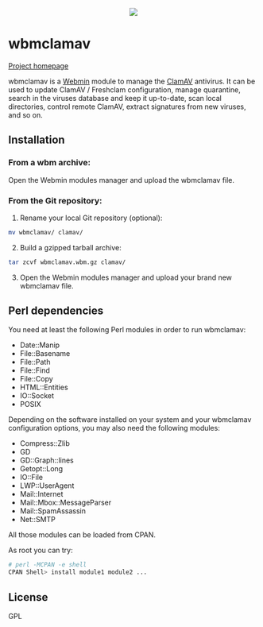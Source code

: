 <p align="center"><img src="https://wbmclamav.esaracco.fr/images/wbmclamav.png"/></p>

# wbmclamav

[Project homepage](https://wbmclamav.esaracco.fr)

wbmclamav is a [Webmin](http://www.webmin.com) module to manage the [ClamAV](https://www.clamav.net) antivirus. It can be used to update ClamAV / Freshclam configuration, manage quarantine, search in the viruses database and keep it up-to-date, scan local directories, control remote ClamAV,  extract signatures from new viruses, and so on.

## Installation

### From a wbm archive:

Open the Webmin modules manager and upload the wbmclamav file.

### From the Git repository:

1. Rename your local Git repository (optional):
```bash
mv wbmclamav/ clamav/
```
2. Build a gzipped tarball archive:
```bash
tar zcvf wbmclamav.wbm.gz clamav/
```
3. Open the Webmin modules manager and upload your brand new wbmclamav file.

## Perl dependencies

You need at least the following Perl modules in order to run wbmclamav:

- Date::Manip
- File::Basename
- File::Path
- File::Find
- File::Copy
- HTML::Entities
- IO::Socket
- POSIX

Depending on the software installed on your system and your wbmclamav configuration options, you may also need the following modules:

- Compress::Zlib
- GD
- GD::Graph::lines
- Getopt::Long
- IO::File
- LWP::UserAgent
- Mail::Internet
- Mail::Mbox::MessageParser
- Mail::SpamAssassin
- Net::SMTP

All those modules can be loaded from CPAN.

As root you can try:

```bash
# perl -MCPAN -e shell
CPAN Shell> install module1 module2 ...
```

## License
GPL
